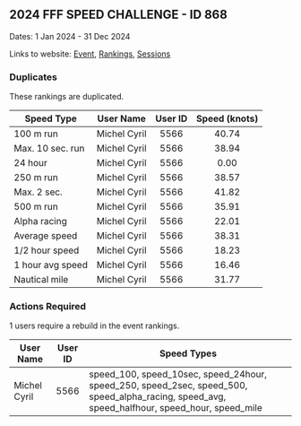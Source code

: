 ## 2024 FFF SPEED CHALLENGE - ID 868

Dates: 1 Jan 2024 - 31 Dec 2024

Links to website: [Event](https://www.gps-speedsurfing.com/default.aspx?mnu=event&val=868), [Rankings](https://www.gps-speedsurfing.com/default.aspx?mnu=eventranking&val=868), [Sessions](https://www.gps-speedsurfing.com/default.aspx?mnu=eventsessions&val=868)

### Duplicates

These rankings are duplicated.

| Speed Type | User Name | User ID | Speed (knots) |
| ---------- | --------- | :-----: | :-----------: |
| 100 m run | Michel Cyril | 5566 | 40.74 |
| Max. 10 sec. run | Michel Cyril | 5566 | 38.94 |
| 24 hour | Michel Cyril | 5566 | 0.00 |
| 250 m run | Michel Cyril | 5566 | 38.57 |
| Max. 2 sec. | Michel Cyril | 5566 | 41.82 |
| 500 m run | Michel Cyril | 5566 | 35.91 |
| Alpha racing | Michel Cyril | 5566 | 22.01 |
| Average speed | Michel Cyril | 5566 | 38.31 |
| 1/2 hour speed | Michel Cyril | 5566 | 18.23 |
| 1 hour avg speed | Michel Cyril | 5566 | 16.46 |
| Nautical mile | Michel Cyril | 5566 | 31.77 |

### Actions Required

1 users require a rebuild in the event rankings.

| User Name | User ID | Speed Types |
| --------- | :-----: | ----------- |
| Michel Cyril | 5566 | speed_100, speed_10sec, speed_24hour, speed_250, speed_2sec, speed_500, speed_alpha_racing, speed_avg, speed_halfhour, speed_hour, speed_mile |
